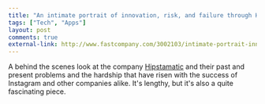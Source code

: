 ```yaml
---
title: "An intimate portrait of innovation, risk, and failure through Hipstamatic's lens"
tags: ["Tech", "Apps"]
layout: post
comments: true
external-link: http://www.fastcompany.com/3002103/intimate-portrait-innovation-risk-and-failure-through-hipstamatics-lens
---
```


A behind the scenes look at the company [Hipstamatic](http://hipstamatic.com/ "Hipstamatic") and their past and present problems and the hardship that have risen with the success of Instagram and other companies alike. It's lengthy, but it's also a quite fascinating piece.
